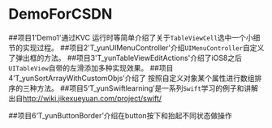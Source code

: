 # DemoForCSDN
##项目1'Demo1'通过KVC 运行时等简单介绍了关于`TableViewCell`选中一个小细节的实现过程。
##项目2'T_yunUIMenuController'介绍`UIMenuController`自定义了弹出框的方法。
##项目3'T_yunTableViewEditActions'介绍了iOS8之后`UITableView`自带的左滑添加多种实现效果。
##项目4‘T_yunSortArrayWithCustomObjs’介绍了 按照自定义对象某个属性进行数组排序的三种方法。
##项目5‘T_yunSwiftlearning’是一系列`Swift`学习的例子和讲解 出自<http://wiki.jikexueyuan.com/project/swift/>

##项目6‘T_yunButtonBorder’介绍在button按下和抬起不同状态做操作